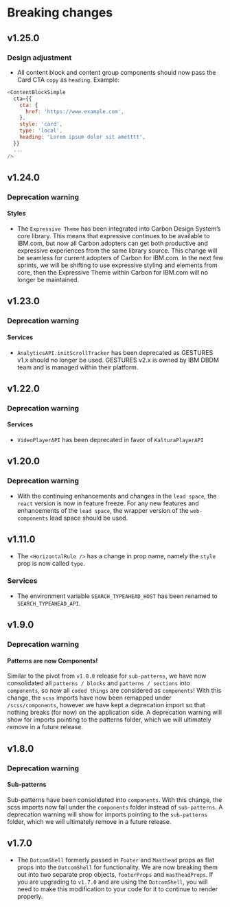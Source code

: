 # Breaking changes

## v1.25.0

### Design adjustment

- All content block and content group components should now pass the Card CTA `copy` as `heading`. Example:

```javascript
<ContentBlockSimple
  cta={{
    cta: {
      href: 'https://www.example.com',
    },
    style: 'card',
    type: 'local',
    heading: 'Lorem ipsum dolor sit ametttt',
  }}
  ...
/>
```

## v1.24.0

### Deprecation warning

#### Styles

- The `Expressive Theme` has been integrated into Carbon Design System’s core 
  library. This means that expressive continues to be available to IBM.com, but 
  now all Carbon adopters can get both productive and expressive experiences 
  from the same library source. This change will be seamless for current 
  adopters of Carbon for IBM.com. In the next few sprints, we will be shifting 
  to use expressive styling and elements from core, then the Expressive Theme 
  within Carbon for IBM.com will no longer be maintained.

## v1.23.0

### Deprecation warning

#### Services
- `AnalyticsAPI.initScrollTracker` has been deprecated as GESTURES v1.x should 
  no longer be used. GESTURES v2.x is owned by IBM DBDM team and is managed 
  within their platform.


## v1.22.0

### Deprecation warning

#### Services

- `VideoPlayerAPI` has been deprecated in favor of `KalturaPlayerAPI`

## v1.20.0

### Deprecation warning

- With the continuing enhancements and changes in the `lead space`, the `react` 
  version is now in feature freeze. For any new features and enhancements of the 
  `lead space`, the wrapper version of the `web-components` lead space should 
  be used.


## v1.11.0

- The `<HorizontalRule />` has a change in prop name, namely the `style` prop 
  is now called `type`.

### Services

- The environment variable `SEARCH_TYPEAHEAD_HOST` has been renamed to 
  `SEARCH_TYPEAHEAD_API`.

## v1.9.0

### Deprecation warning

#### Patterns are now Components!

Similar to the pivot from `v1.8.0` release for `sub-patterns`, we have now 
consolidated all `patterns / blocks` and `patterns / sections` into 
`components`, so now all `coded things` are considered as `components`! With 
this change, the `scss` imports have now been remapped under `/scss/components`, 
however we have kept a deprecation import so that nothing breaks (for now) on 
the application side.  A deprecation warning will show for imports pointing to 
the patterns folder, which we will ultimately remove in a future release.

## v1.8.0

### Deprecation warning

#### Sub-patterns

Sub-patterns have been consolidated into `components`. With this change, the 
scss imports now fall under the `components` folder instead of `sub-patterns`. 
A deprecation warning will show for imports pointing to the `sub-patterns` 
folder, which we will ultimately remove in a future release.

## v1.7.0

- The `DotcomShell` formerly passed in `Footer` and `Masthead` props as flat 
  props into the `DotcomShell` for functionality. We are now breaking them out 
  into two separate prop objects, `footerProps` and `mastheadProps`. If you are 
  upgrading to `v1.7.0` and are using the `DotcomShell`, you will need to make 
  this modification to your code for it to continue to render properly.

